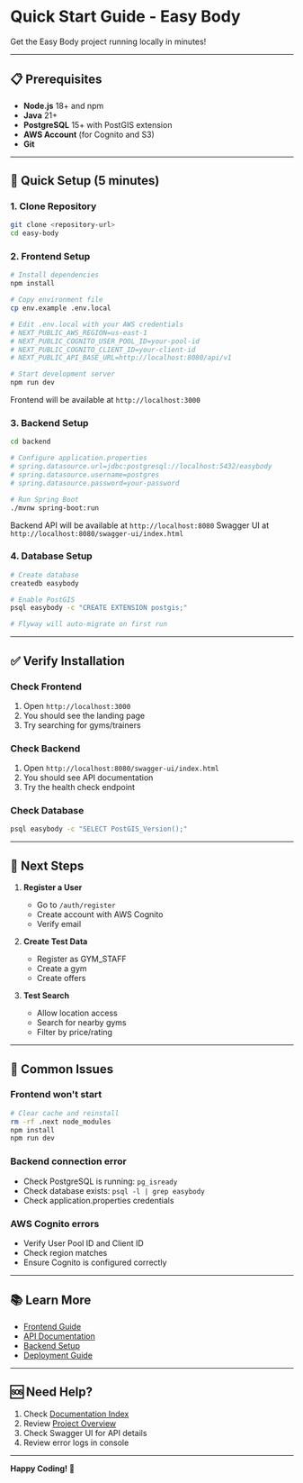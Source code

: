 # Quick Start Guide - Easy Body

Get the Easy Body project running locally in minutes!

---

## 📋 Prerequisites

- **Node.js** 18+ and npm
- **Java** 21+
- **PostgreSQL** 15+ with PostGIS extension
- **AWS Account** (for Cognito and S3)
- **Git**

---

## 🚀 Quick Setup (5 minutes)

### 1. Clone Repository
```bash
git clone <repository-url>
cd easy-body
```

### 2. Frontend Setup
```bash
# Install dependencies
npm install

# Copy environment file
cp env.example .env.local

# Edit .env.local with your AWS credentials
# NEXT_PUBLIC_AWS_REGION=us-east-1
# NEXT_PUBLIC_COGNITO_USER_POOL_ID=your-pool-id
# NEXT_PUBLIC_COGNITO_CLIENT_ID=your-client-id
# NEXT_PUBLIC_API_BASE_URL=http://localhost:8080/api/v1

# Start development server
npm run dev
```

Frontend will be available at `http://localhost:3000`

### 3. Backend Setup
```bash
cd backend

# Configure application.properties
# spring.datasource.url=jdbc:postgresql://localhost:5432/easybody
# spring.datasource.username=postgres
# spring.datasource.password=your-password

# Run Spring Boot
./mvnw spring-boot:run
```

Backend API will be available at `http://localhost:8080`
Swagger UI at `http://localhost:8080/swagger-ui/index.html`

### 4. Database Setup
```bash
# Create database
createdb easybody

# Enable PostGIS
psql easybody -c "CREATE EXTENSION postgis;"

# Flyway will auto-migrate on first run
```

---

## ✅ Verify Installation

### Check Frontend
1. Open `http://localhost:3000`
2. You should see the landing page
3. Try searching for gyms/trainers

### Check Backend
1. Open `http://localhost:8080/swagger-ui/index.html`
2. You should see API documentation
3. Try the health check endpoint

### Check Database
```bash
psql easybody -c "SELECT PostGIS_Version();"
```

---

## 🎯 Next Steps

1. **Register a User**
   - Go to `/auth/register`
   - Create account with AWS Cognito
   - Verify email

2. **Create Test Data**
   - Register as GYM_STAFF
   - Create a gym
   - Create offers

3. **Test Search**
   - Allow location access
   - Search for nearby gyms
   - Filter by price/rating

---

## 🐛 Common Issues

### Frontend won't start
```bash
# Clear cache and reinstall
rm -rf .next node_modules
npm install
npm run dev
```

### Backend connection error
- Check PostgreSQL is running: `pg_isready`
- Check database exists: `psql -l | grep easybody`
- Check application.properties credentials

### AWS Cognito errors
- Verify User Pool ID and Client ID
- Check region matches
- Ensure Cognito is configured correctly

---

## 📚 Learn More

- [Frontend Guide](./frontend/FRONTEND_GUIDE.md)
- [API Documentation](./api/API_DOCUMENTATION.md)
- [Backend Setup](./backend/BACKEND_PLAN.md)
- [Deployment Guide](./deployment/RAILWAY_DEPLOY.md)

---

## 🆘 Need Help?

1. Check [Documentation Index](./README.md)
2. Review [Project Overview](./PROJECT_OVERVIEW.md)
3. Check Swagger UI for API details
4. Review error logs in console

---

**Happy Coding! 🚀**
